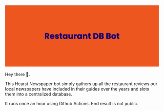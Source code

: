 ![Restaurant DB bot banner](img/banner.png)

Hey there 🤠.

This Hearst Newspaper bot simply gathers up all the restaurant reviews our local newspapers have included in their guides over the years and slots them into a centralized database.

It runs once an hour using Github Actions. End result is not public.

